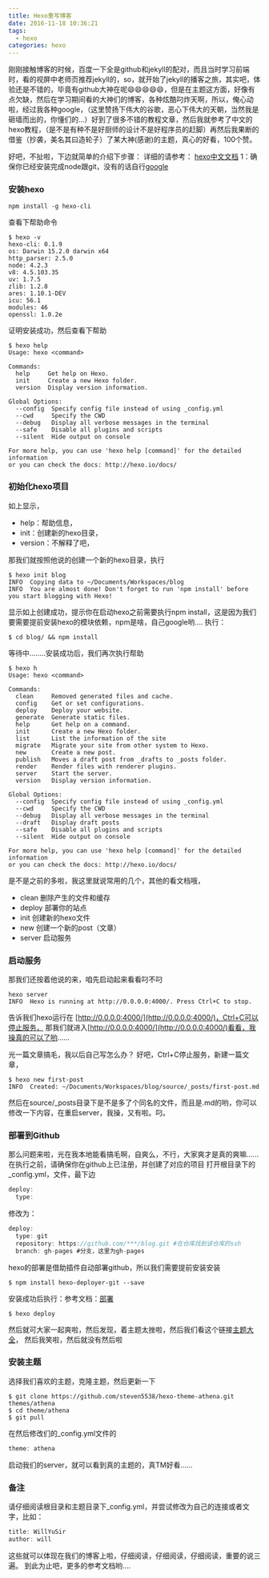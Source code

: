 ```yaml
---
title: Hexo重写博客
date: 2016-11-18 10:36:21
tags:
  - hexo
categories: hexo
---
```


刚刚接触博客的时候，百度一下全是github和jekyll的配对，而且当时学习前端时，看的视屏中老师页推荐jekyll的，so，就开始了jekyll的播客之旅，其实吧，体验还是不错的，毕竟有github大神在呢😄😄😄😄😄，但是在主题这方面，好像有点欠缺，然后在学习期间看的大神们的博客，各种炫酷叼炸天啊，所以，俺心动啦，经过我各种google，（这里赞扬下伟大的谷歌，恶心下伟大的天朝，当然我是砸墙而出的，你懂们的...）好到了很多不错的教程文章，然后我就参考了中文的hexo教程，（是不是有种不是好厨师的设计不是好程序员的赶脚）再然后我果断的借鉴（抄袭，美名其曰造轮子）了某大神(感谢)的主题，真心的好看，100个赞。

<!-- more -->

好吧，不扯啦，下边就简单的介绍下步骤：
详细的请参考： [hexo中文文档](https://hexo.io/zh-cn/docs/)
1：确保你已经安装完成node跟git，没有的话自行[google](https://www.google.com.hk/)

### 安装hexo
```base
npm install -g hexo-cli
```
查看下帮助命令
```base
$ hexo -v
hexo-cli: 0.1.9
os: Darwin 15.2.0 darwin x64
http_parser: 2.5.0
node: 4.2.3
v8: 4.5.103.35
uv: 1.7.5
zlib: 1.2.8
ares: 1.10.1-DEV
icu: 56.1
modules: 46
openssl: 1.0.2e
```
证明安装成功，然后查看下帮助
```base
$ hexo help
Usage: hexo <command>

Commands:
  help     Get help on Hexo.
  init     Create a new Hexo folder.
  version  Display version information.

Global Options:
  --config  Specify config file instead of using _config.yml
  --cwd     Specify the CWD
  --debug   Display all verbose messages in the terminal
  --safe    Disable all plugins and scripts
  --silent  Hide output on console

For more help, you can use 'hexo help [command]' for the detailed information
or you can check the docs: http://hexo.io/docs/
```

### 初始化hexo项目
如上显示，
* help：帮助信息，
* init：创建新的hexo目录，
* version：不解释了吧，

那我们就按照他说的创建一个新的hexo目录，执行
```base
$ hexo init blog
INFO  Copying data to ~/Documents/Workspaces/blog
INFO  You are almost done! Don't forget to run 'npm install' before you start blogging with Hexo!
```
显示如上创建成功，提示你在启动hexo之前需要执行npm install，这是因为我们要需要提前安装hexo的模块依赖，npm是啥，自己google哟....
执行：
```base
$ cd blog/ && npm install
```
等待中........安装成功后，我们再次执行帮助
```base
$ hexo h
Usage: hexo <command>

Commands:
  clean     Removed generated files and cache.
  config    Get or set configurations.
  deploy    Deploy your website.
  generate  Generate static files.
  help      Get help on a command.
  init      Create a new Hexo folder.
  list      List the information of the site
  migrate   Migrate your site from other system to Hexo.
  new       Create a new post.
  publish   Moves a draft post from _drafts to _posts folder.
  render    Render files with renderer plugins.
  server    Start the server.
  version   Display version information.

Global Options:
  --config  Specify config file instead of using _config.yml
  --cwd     Specify the CWD
  --debug   Display all verbose messages in the terminal
  --draft   Display draft posts
  --safe    Disable all plugins and scripts
  --silent  Hide output on console

For more help, you can use 'hexo help [command]' for the detailed information
or you can check the docs: http://hexo.io/docs/
```
是不是之前的多啦，我这里就说常用的几个，其他的看文档哦，
* clean 删除产生的文件和缓存
* deploy 部署你的站点
* init 创建新的hexo文件
* new 创建一个新的post（文章）
* server 启动服务

### 启动服务
那我们还按着他说的来，咱先启动起来看看叼不叼
```base
hexo server
INFO  Hexo is running at http://0.0.0.0:4000/. Press Ctrl+C to stop.
```
告诉我们hexo运行在 [http://0.0.0.0:4000/](http://0.0.0.0:4000/)，Ctrl+C可以停止服务，
那我们就进入[http://0.0.0.0:4000/](http://0.0.0.0:4000/)看看，我操真的可以了哟......

光一篇文章搞毛，我以后自己写怎么办？
好吧，Ctrl+C停止服务，新建一篇文章，
```base
$ hexo new first-post
INFO  Created: ~/Documents/Workspaces/blog/source/_posts/first-post.md
```
然后在source/_posts目录下是不是多了个同名的文件，而且是.md的哟，你可以修改一下内容，在重启server，我操，又有啦。叼。

### 部署到Github
那么问题来啦，光在我本地能看搞毛啊，自爽么，不行，大家爽才是真的爽嘛......
在执行之前，请确保你在github上已注册，并创建了对应的项目
打开根目录下的_config.yml，文件，最下边
```js
deploy:
  type:
```
修改为：
```js
deploy:
  type: git
  repository: https://github.com/***/blog.git #在仓库找到该仓库的ssh
  branch: gh-pages #分支，这里为gh-pages
```
hexo的部署是借助插件自动部署github，所以我们需要提前安装安装
```base
$ npm install hexo-deployer-git --save
```
安装成功后执行：参考文档：[部署](https://hexo.io/zh-cn/docs/deployment.html)
```base
$ hexo deploy
```
然后就可大家一起爽啦，然后发现，着主题太挫啦，然后我们看这个链接[主题大全](https://github.com/hexojs/hexo/wiki/Themes)，
然后我笑啦，然后就没有然后啦

### 安装主题
选择我们喜欢的主题，克隆主题，然后更新一下
```base
$ git clone https://github.com/steven5538/hexo-theme-athena.git themes/athena
$ cd theme/athena
$ git pull
```
在然后修改们的_config.yml文件的
```js
theme: athena
```
启动我们的server，就可以看到真的主题的，真TM好看......

### 备注
请仔细阅读根目录和主题目录下_config.yml，并尝试修改为自己的连接或者文字，比如：
```js
title: WillYuSir
author: will
```
这些就可以体现在我们的博客上啦，仔细阅读，仔细阅读，仔细阅读，重要的说三遍。
到此为止吧，更多的参考文档哟....
